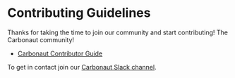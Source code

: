 # Contributing Guidelines

Thanks for taking the time to join our community and start contributing!
The Carbonaut community!

- [Carbonaut Contributor Guide](https://git.k8s.io/community/contributors/guide)

To get in contact join our [Carbonaut Slack channel](https://carbonautgroup.slack.com).